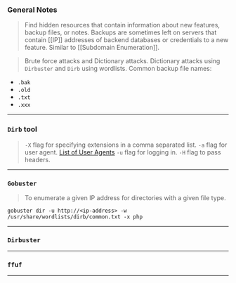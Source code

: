 
### General Notes

> Find hidden resources that contain information about new features, backup files, or notes.
> Backups are sometimes left on servers that contain [[IP]] addresses of backend databases or credentials to a new feature.
> Similar to [[Subdomain Enumeration]].

> Brute force attacks and Dictionary attacks.
> Dictionary attacks using `Dirbuster` and `Dirb` using wordlists.
> Common backup file names:
* `.bak`
* `.old`
* `.txt`
* `.xxx`

---
### `Dirb` tool

> `-X` flag for specifying extensions in a comma separated list.
> `-a` flag for user agent. [List of User Agents](https://useragentstring.com/pages/useragentstring.php)
> `-u` flag for logging in.
> `-H` flag to pass headers.

---
### `Gobuster`

> To enumerate a given IP address for directories with a given file type.
```
gobuster dir -u http://<ip-address> -w /usr/share/wordlists/dirb/common.txt -x php
```

---
### `Dirbuster`

---

### `ffuf`

---
